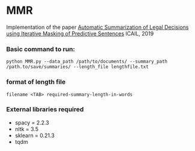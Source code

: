 # MMR

Implementation of the paper [Automatic Summarization of Legal Decisions using Iterative Masking of Predictive Sentences](https://dl.acm.org/doi/10.1145/3322640.3326728) ICAIL, 2019


### Basic command to run:
`python MMR.py --data_path /path/to/documents/ --summary_path /path.to/save/summaries/ --length_file lengthfile.txt`


### format of length file

```
filename <TAB> required-summary-length-in-words
```

### External libraries required

- spacy = 2.2.3
- nltk = 3.5
- sklearn = 0.21.3
- tqdm
